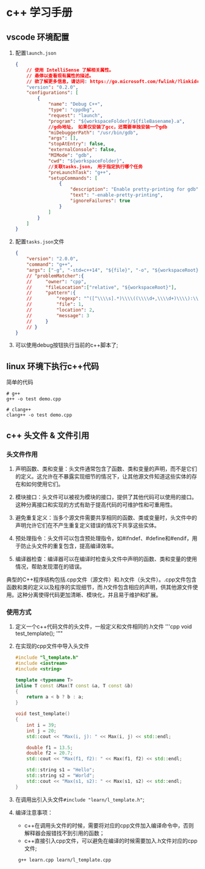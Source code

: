 
# c++ 学习手册

## vscode 环境配置

1. 配置``launch.json``

    ```json
    {
        // 使用 IntelliSense 了解相关属性。 
        // 悬停以查看现有属性的描述。
        // 欲了解更多信息，请访问: https://go.microsoft.com/fwlink/?linkid=830387
        "version": "0.2.0",
        "configurations": [
            {
                "name": "Debug C++",
                "type": "cppdbg",
                "request": "launch",
                "program": "${workspaceFolder}/${fileBasename}.a",
                //gdb地址， 如果仅安装了gcc，还需要单独安装一个gdb
                "miDebuggerPath": "/usr/bin/gdb", 
                "args": [],
                "stopAtEntry": false,
                "externalConsole": false,
                "MIMode": "gdb",
                "cwd": "${workspaceFolder}",
                //关联tasks.json， 用于指定执行哪个任务
                "preLaunchTask": "g++",
                "setupCommands": [
                    {
                        "description": "Enable pretty-printing for gdb",
                        "text": "-enable-pretty-printing",
                        "ignoreFailures": true
                    }
                ]
            }
        ]
    }
    ```

2. 配置``tasks.json``文件

    ```json
    {
        "version": "2.0.0",
        "command": "g++",
        "args": ["-g", "-std=c++14", "${file}", "-o", "${workspaceRoot}/${fileBasename}.a"],
        // "problemMatcher":{
        //     "owner": "cpp",
        //     "fileLocation":["relative", "${workspaceRoot}"],
        //     "pattern":{
        //         "regexp": "^([^\\\\s].*)\\\\((\\\\d+,\\\\d+)\\\\):\\\\s*(.*)$",
        //         "file": 1,
        //         "location": 2,
        //         "message": 3
        //     }
        // }
    }
    ```

3. 可以使用debug按钮执行当前的c++脚本了;

## linux 环境下执行c++代码

简单的代码

```shell
# g++
g++ -o test demo.cpp 

# clang++
clang++ -o test demo.cpp

```

## c++ 头文件 & 文件引用

### 头文件作用

1. 声明函数、类和变量：头文件通常包含了函数、类和变量的声明，而不是它们的定义。这允许在不暴露实现细节的情况下，让其他源文件知道这些实体的存在和如何使用它们。

2. 模块接口：头文件可以被视为模块的接口，提供了其他代码可以使用的接口。这种分离接口和实现的方式有助于提高代码的可维护性和可重用性。

3. 避免重复定义：当多个源文件需要共享相同的函数、类或变量时，头文件中的声明允许它们在不产生重复定义错误的情况下共享这些实体。

4. 预处理指令：头文件可以包含预处理指令，如#ifndef、#define和#endif，用于防止头文件的重复包含，提高编译效率。

5. 编译器检查：编译器可以在编译时检查头文件中声明的函数、类和变量的使用情况，帮助发现潜在的错误。

典型的C++程序结构包括.cpp文件（源文件）和.h文件（头文件）。.cpp文件包含函数和类的定义以及程序的实现细节，而.h文件包含相应的声明，供其他源文件使用。这种分离使得代码更加清晰、模块化，并且易于维护和扩展。

### 使用方式

1. 定义一个c++代码文件的头文件，一般定义和文件相同的.h文件
    '''cpp
    void test_template();
    '""

2. 在实现的cpp文件中导入头文件

    ```cpp
    #include "l_template.h"
    #include <iostream>
    #include <string>

    template <typename T>
    inline T const &Max(T const &a, T const &b)
    {
        return a < b ? b : a;
    }

    void test_template()
    {
        int i = 39;
        int j = 20;
        std::cout << "Max(i, j): " << Max(i, j) << std::endl;

        double f1 = 13.5;
        double f2 = 20.7;
        std::cout << "Max(f1, f2): " << Max(f1, f2) << std::endl;

        std::string s1 = "Hello";
        std::string s2 = "World";
        std::cout << "Max(s1, s2): " << Max(s1, s2) << std::endl;
    }
    ```

3. 在调用出引入头文件``#include "learn/l_template.h"``;

4. 编译注意事项：
    + c++在调用头文件的时候，需要将对应的cpp文件加入编译命令中，否则解释器会报错找不到引用的函数；
    + c++直接引入cpp文件，可以避免在编译的时候需要加入.h文件对应的cpp文件;

    ```shell
     g++ learn.cpp learn/l_template.cpp
    ```
